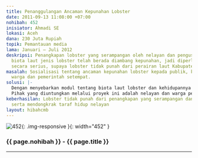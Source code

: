```yaml
---
title: Penanggulangan Ancaman Kepunahan Lobster
date: 2011-09-13 11:08:00 +07:00
nohibah: 452
inisiator: Ahmadi SE
lokasi: Aceh
dana: 230 Juta Rupiah
topik: Pemantauan media
lama: Januari – Juli 2012
deskripsi: Penangkapan lobster yang serampangan oleh nelayan dan pengusaha, menyebabkan
  biota laut jenis lobster telah berada diambang kepunahan, jadi diperlukan penangan
  secara serius, supaya lobster tidak punah dari perairan laut Kabupaten Simeulue
masalah: Sosialisasi tentang ancaman kepunahan lobster kepada publik, kepada nelayan,
  warga dan pemerintah setempat.
solusi: |-
  Dengan menyebarkan modul tentang biota laut lobster dan kehidupannya di masa yang akan datang.
  Pihak yang diuntungkan melalui proyek ini adalah nelayan dan warga pesisir pantai Pulau Simeulue.
keberhasilan: Lobster tidak punah dari penangkapan yang serampangan dan bisa teratur,
  serta mendongkrak taraf hidup nelayan
layout: hibahcmb
---
```


![452](/static/img/hibahcmb/452.png){: .img-responsive }{: width="452" }

### {{ page.nohibah }} - {{ page.title }}

---
